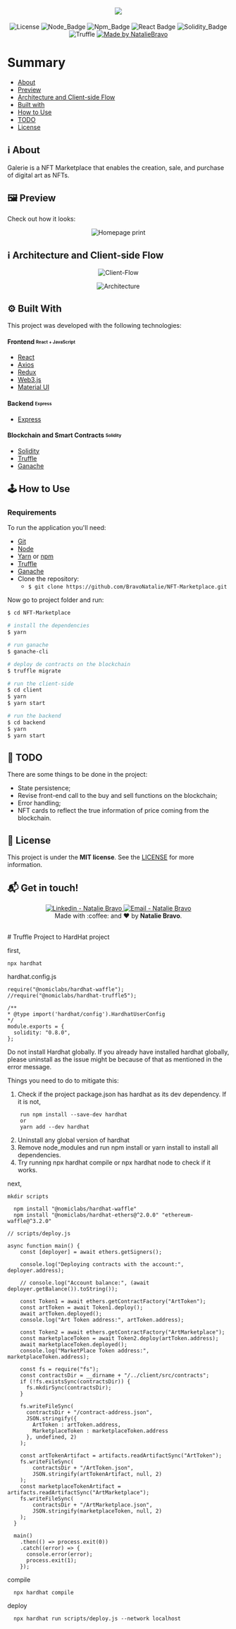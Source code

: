 <h1 align=center>
<img src="https://res.cloudinary.com/nataliebravo/image/upload/v1630406853/NFT/banner_npzzzz.png" />
</h1>

<div align="center">
  
![License](https://img.shields.io/badge/license-MIT-737CA1?style=flat-square) 
![Node_Badge](https://img.shields.io/badge/node-14.16.1-green?style=flat-square)
![Npm_Badge](https://img.shields.io/badge/npm-6.14.12-yellow?style=flat-square)
![React Badge](https://img.shields.io/badge/React-17.0.2-45b8d8?style=flat-square)
![Solidity_Badge](https://img.shields.io/badge/Solidity-%5E8.0.0-363636?style=flat-square)
![Truffle](https://img.shields.io/badge/Truffle-5.3.14-F0E8E0?style=flat-square)
[![Made by NatalieBravo](https://img.shields.io/badge/made%20by-NatalieBravo-blueviolet?style=flat-square)](https://www.linkedin.com/in/nataliebravo/)
</div>

# Summary

- [About](#about)
- [Preview](#preview)
- [Architecture and Client-side Flow](#architecture)
- [Built with](#technologies)
- [How to Use](#how-to-use)
- [TODO](#todo)
- [License](#license)

<a id='about'/>

## :information_source: About

Galerie is a NFT Marketplace that enables the creation, sale, and purchase of digital art as NFTs.


<a id='preview'/>

## :framed_picture: Preview

Check out how it looks:

<p align="center">
 <img alt="Homepage print"   src="https://res.cloudinary.com/nataliebravo/image/upload/v1630412771/NFT/galerie-homepage_kznhvx.png" >
<p />

<a id='architecture' />

## :information_source: Architecture and Client-side Flow

<p align="center">
  <img alt="Client-Flow"src="https://res.cloudinary.com/nataliebravo/image/upload/v1626701427/NFT/client-side-flow_iqhq9a.png">
<p />

<p align="center">
  <img alt="Architecture"src="https://res.cloudinary.com/nataliebravo/image/upload/v1626701440/NFT/arquitechure_hunzuw.png">
<p />


<a id='technologies'/>

## :gear: Built With

This project was developed with the following technologies:

#### **Frontend** <sub><sup>React + JavaScript</sup></sub>
  - [React](https://pt-br.reactjs.org/)
  - [Axios](https://github.com/axios/axios)
  - [Redux](https://redux.js.org/)
  - [Web3.js](https://web3js.readthedocs.io/en/v1.3.4/)
  - [Material UI](https://material-ui.com/pt/)

#### **Backend** <sub><sup>Express</sup></sub>
  - [Express](https://expressjs.com/pt-br/)
 
#### **Blockchain and Smart Contracts** <sub><sup>Solidity</sup></sub>
  - [Solidity](https://docs.soliditylang.org/)
  - [Truffle](https://www.trufflesuite.com/)
  - [Ganache](https://www.trufflesuite.com/ganache)


<a id='how-to-use'/>

## :joystick: How to Use

### Requirements

To run the application you'll need:
* [Git](https://git-scm.com)
* [Node](https://nodejs.org/)
* [Yarn](https://yarnpkg.com/) or [npm](https://www.npmjs.com/)
* [Truffle](https://www.trufflesuite.com/)
* [Ganache](https://www.trufflesuite.com/ganache)
* Clone the repository:
  * ```$ git clone https://github.com/BravoNatalie/NFT-Marketplace.git ```


Now go to project folder and run:


```bash
$ cd NFT-Marketplace

# install the dependencies
$ yarn

# run ganache
$ ganache-cli

# deploy de contracts on the blockchain
$ truffle migrate

# run the client-side
$ cd client
$ yarn
$ yarn start

# run the backend
$ cd backend
$ yarn
$ yarn start
```

<a id='todo'/>

## :page_with_curl: TODO

There are some things to be done in the project:
  - State persistence;
  - Revise front-end call to the buy and sell functions on the blockchain;
  - Error handling;
  - NFT cards to reflect the true information of price coming from the blockchain.

<a id='license'/>

## :page_with_curl: License

This project is under the **MIT license**. See the [LICENSE](https://github.com/BravoNatalie/NFT-Marketplace/blob/master/LICENSE) for more information.


## :mailbox_with_mail: Get in touch!

<p align="center">
<a href="https://www.linkedin.com/in/nataliebravo/" target="_blank" >
  <img alt="Linkedin - Natalie Bravo" src="https://img.shields.io/badge/Linkedin--%23F8952D?style=social&logo=linkedin">
</a>
<a href="mailto:natalie.bravo@ice.ufjf.br" target="_blank" >
  <img alt="Email - Natalie Bravo" src="https://img.shields.io/badge/Email--%23F8952D?style=social&logo=gmail">
</a> 
<br/>
  Made with :coffee: and ❤️ by <b>Natalie Bravo</b>.
<p/>




<br/>
# Truffle Project to HardHat project

  first,

  ```
  npx hardhat
  ```

  hardhat.config.js
  
  ```
  require("@nomiclabs/hardhat-waffle");
  //require("@nomiclabs/hardhat-truffle5"); 

  /**
  * @type import('hardhat/config').HardhatUserConfig
  */
  module.exports = {
    solidity: "0.8.0",
  };

  ```

Do not install Hardhat globally. If you already have installed hardhat globally, please uninstall as the issue might be because of that as mentioned in the error message.

Things you need to do to mitigate this:

1. Check if the project package.json has hardhat as its dev dependency. If it is not, 
```
    run npm install --save-dev hardhat 
    or 
    yarn add --dev hardhat
```
2. Uninstall any global version of hardhat
3. Remove node_modules and run npm install or yarn install to install all dependencies.
4. Try running npx hardhat compile or npx hardhat node to check if it works.



next,
```
mkdir scripts
```

```
  npm install "@nomiclabs/hardhat-waffle"
  npm install "@nomiclabs/hardhat-ethers@^2.0.0" "ethereum-waffle@^3.2.0"
```

```
// scripts/deploy.js

async function main() {
    const [deployer] = await ethers.getSigners();
  
    console.log("Deploying contracts with the account:", deployer.address);
  
    // console.log("Account balance:", (await deployer.getBalance()).toString());
  
    const Token1 = await ethers.getContractFactory("ArtToken");
    const artToken = await Token1.deploy();
    await artToken.deployed();
    console.log("Art Token address:", artToken.address);

    const Token2 = await ethers.getContractFactory("ArtMarketplace");
    const marketplaceToken = await Token2.deploy(artToken.address);
    await marketplaceToken.deployed();
    console.log("MarketPlace Token address:", marketplaceToken.address);

    const fs = require("fs");
    const contractsDir = __dirname + "/../client/src/contracts";
    if (!fs.existsSync(contractsDir)) {
      fs.mkdirSync(contractsDir);
    }

    fs.writeFileSync(
      contractsDir + "/contract-address.json",
      JSON.stringify({ 
        ArtToken : artToken.address,
        MarketplaceToken : marketplaceToken.address
      }, undefined, 2)
    );

    const artTokenArtifact = artifacts.readArtifactSync("ArtToken");
    fs.writeFileSync(
        contractsDir + "/ArtToken.json",
        JSON.stringify(artTokenArtifact, null, 2)
    );
    const marketplaceTokenArtifact = artifacts.readArtifactSync("ArtMarketplace");
    fs.writeFileSync(
        contractsDir + "/ArtMarketplace.json",
        JSON.stringify(marketplaceToken, null, 2)
    );
  }
  
  main()
    .then(() => process.exit(0))
    .catch((error) => {
      console.error(error);
      process.exit(1);
    });
```



compile

```
  npx hardhat compile
```


deploy

```
  npx hardhat run scripts/deploy.js --network localhost
```